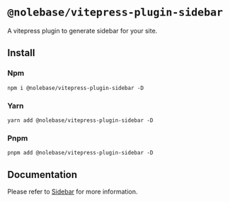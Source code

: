 # `@nolebase/vitepress-plugin-sidebar`

A vitepress plugin to generate sidebar for your site.

## Install

### Npm

```shell
npm i @nolebase/vitepress-plugin-sidebar -D
```

### Yarn

```shell
yarn add @nolebase/vitepress-plugin-sidebar -D
```

### Pnpm

```shell
pnpm add @nolebase/vitepress-plugin-sidebar -D
```

## Documentation

Please refer to [Sidebar](https://nolebase-integrations.ayaka.io/pages/en/integrations/vitepress-plugin-sidebar/) for more information.
